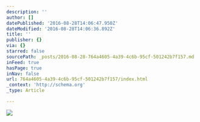 ```yaml
---
description: ''
author: []
datePublished: '2016-08-28T14:06:47.950Z'
dateModified: '2016-08-28T14:06:36.892Z'
title: ''
publisher: {}
via: {}
starred: false
sourcePath: _posts/2016-08-28-764a4605-4a39-4c6b-95cf-501242b7f157.md
inFeed: true
hasPage: true
inNav: false
url: 764a4605-4a39-4c6b-95cf-501242b7f157/index.html
_context: 'http://schema.org'
_type: Article

---
```

![](https://the-grid-user-content.s3-us-west-2.amazonaws.com/67e36345-1b85-40d5-8737-d2d2f53b9e9e.jpg)